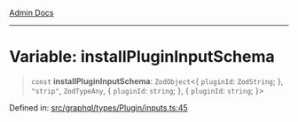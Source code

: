 [Admin Docs](/)

***

# Variable: installPluginInputSchema

> `const` **installPluginInputSchema**: `ZodObject`\<\{ `pluginId`: `ZodString`; \}, `"strip"`, `ZodTypeAny`, \{ `pluginId`: `string`; \}, \{ `pluginId`: `string`; \}\>

Defined in: [src/graphql/types/Plugin/inputs.ts:45](https://github.com/Sourya07/talawa-api/blob/ead7a48e0174153214ee7311f8b242ee1c1a12ca/src/graphql/types/Plugin/inputs.ts#L45)
